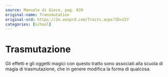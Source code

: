 ```yaml
---
source: Manuale di Gioco, pag. 639
original-name: Transmutation
original-srd: https://2e.aonprd.com/Traits.aspx?ID=157
categories: [school]
---
```


# Trasmutazione

Gli effetti e gli oggetti magici con questo tratto sono associati alla scuola di
magia di trasmutazione, che in genere modifica la forma di qualcosa.
